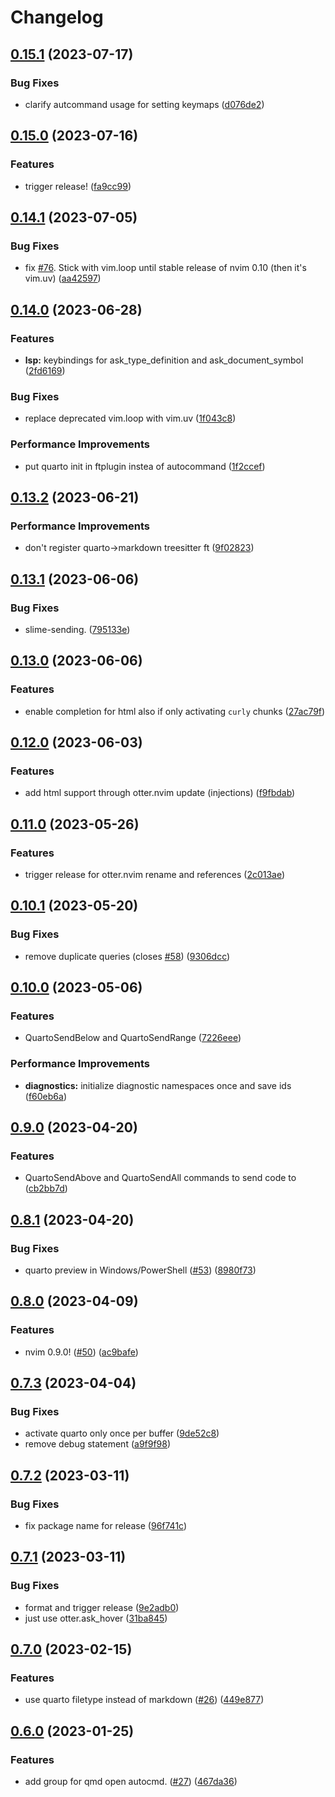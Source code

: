 # Changelog

## [0.15.1](https://github.com/quarto-dev/quarto-nvim/compare/v0.15.0...v0.15.1) (2023-07-17)


### Bug Fixes

* clarify autcommand usage for setting keymaps ([d076de2](https://github.com/quarto-dev/quarto-nvim/commit/d076de2a43ad6b856b64da29dfa89cc1f6fba3f1))

## [0.15.0](https://github.com/quarto-dev/quarto-nvim/compare/v0.14.1...v0.15.0) (2023-07-16)


### Features

* trigger release! ([fa9cc99](https://github.com/quarto-dev/quarto-nvim/commit/fa9cc994c4d76fa1e72778f5857cb8038451499f))

## [0.14.1](https://github.com/quarto-dev/quarto-nvim/compare/v0.14.0...v0.14.1) (2023-07-05)


### Bug Fixes

* fix [#76](https://github.com/quarto-dev/quarto-nvim/issues/76). Stick with vim.loop until stable release of nvim 0.10 (then it's vim.uv) ([aa42597](https://github.com/quarto-dev/quarto-nvim/commit/aa4259729e8b0878be8e06e98f601569059284b9))

## [0.14.0](https://github.com/quarto-dev/quarto-nvim/compare/v0.13.2...v0.14.0) (2023-06-28)


### Features

* **lsp:** keybindings for ask_type_definition and ask_document_symbol ([2fd6169](https://github.com/quarto-dev/quarto-nvim/commit/2fd616956e65c9073d043eb631e251da6faa3404))


### Bug Fixes

* replace deprecated vim.loop with vim.uv ([1f043c8](https://github.com/quarto-dev/quarto-nvim/commit/1f043c81ec9e75046a6e1f315561e6333656d5c7))


### Performance Improvements

* put quarto init in ftplugin instea of autocommand ([1f2ccef](https://github.com/quarto-dev/quarto-nvim/commit/1f2ccefc22d3cad64bd10782b1670d8b6835cf1e))

## [0.13.2](https://github.com/quarto-dev/quarto-nvim/compare/v0.13.1...v0.13.2) (2023-06-21)


### Performance Improvements

* don't register quarto-&gt;markdown treesitter ft ([9f02823](https://github.com/quarto-dev/quarto-nvim/commit/9f02823d7b38b2e9c578bac085c430f14b74df3b))

## [0.13.1](https://github.com/quarto-dev/quarto-nvim/compare/v0.13.0...v0.13.1) (2023-06-06)


### Bug Fixes

* slime-sending. ([795133e](https://github.com/quarto-dev/quarto-nvim/commit/795133eaa3ee9995674d81f8718623f5aaf03bca))

## [0.13.0](https://github.com/quarto-dev/quarto-nvim/compare/v0.12.0...v0.13.0) (2023-06-06)


### Features

* enable completion for html also if only activating `curly` chunks ([27ac79f](https://github.com/quarto-dev/quarto-nvim/commit/27ac79fb897cee6452d05711241ff6318cd25a9d))

## [0.12.0](https://github.com/quarto-dev/quarto-nvim/compare/v0.11.0...v0.12.0) (2023-06-03)


### Features

* add html support through otter.nvim update (injections) ([f9fbdab](https://github.com/quarto-dev/quarto-nvim/commit/f9fbdab68d4af02733e1b983f494ecd56e8f1050))

## [0.11.0](https://github.com/quarto-dev/quarto-nvim/compare/v0.10.1...v0.11.0) (2023-05-26)


### Features

* trigger release for otter.nvim rename and references ([2c013ae](https://github.com/quarto-dev/quarto-nvim/commit/2c013ae7f05554a78d9cb956ec73444513f336bf))

## [0.10.1](https://github.com/quarto-dev/quarto-nvim/compare/v0.10.0...v0.10.1) (2023-05-20)


### Bug Fixes

* remove duplicate queries (closes [#58](https://github.com/quarto-dev/quarto-nvim/issues/58)) ([9306dcc](https://github.com/quarto-dev/quarto-nvim/commit/9306dcc7272655e46712a26a15c65d801b8b7b2e))

## [0.10.0](https://github.com/quarto-dev/quarto-nvim/compare/v0.9.0...v0.10.0) (2023-05-06)


### Features

* QuartoSendBelow and QuartoSendRange ([7226eee](https://github.com/quarto-dev/quarto-nvim/commit/7226eeecd42182c0051a0959983e15e9a4e0b939))


### Performance Improvements

* **diagnostics:** initialize diagnostic namespaces once and save ids ([f60eb6a](https://github.com/quarto-dev/quarto-nvim/commit/f60eb6a877c17af8c92490e96148172463b68627))

## [0.9.0](https://github.com/quarto-dev/quarto-nvim/compare/v0.8.1...v0.9.0) (2023-04-20)


### Features

* QuartoSendAbove and QuartoSendAll commands to send code to ([cb2bb7d](https://github.com/quarto-dev/quarto-nvim/commit/cb2bb7d47f02b5abfa60fa80d24fe4b4b9120d92))

## [0.8.1](https://github.com/quarto-dev/quarto-nvim/compare/v0.8.0...v0.8.1) (2023-04-20)


### Bug Fixes

* quarto preview in Windows/PowerShell ([#53](https://github.com/quarto-dev/quarto-nvim/issues/53)) ([8980f73](https://github.com/quarto-dev/quarto-nvim/commit/8980f739045867b2c59612e380ecb32dbf3df803))

## [0.8.0](https://github.com/quarto-dev/quarto-nvim/compare/v0.7.3...v0.8.0) (2023-04-09)


### Features

* nvim 0.9.0! ([#50](https://github.com/quarto-dev/quarto-nvim/issues/50)) ([ac9bafe](https://github.com/quarto-dev/quarto-nvim/commit/ac9bafe821aecfa7e3071d5b6e936588e0deff4c))

## [0.7.3](https://github.com/quarto-dev/quarto-nvim/compare/v0.7.2...v0.7.3) (2023-04-04)


### Bug Fixes

* activate quarto only once per buffer ([9de52c8](https://github.com/quarto-dev/quarto-nvim/commit/9de52c85423fbc218f7324be4af662c32aee3da9))
* remove debug statement ([a9f9f98](https://github.com/quarto-dev/quarto-nvim/commit/a9f9f98da951ee7146d519ddc624013e6bdcd6aa))

## [0.7.2](https://github.com/quarto-dev/quarto-nvim/compare/v0.7.1...v0.7.2) (2023-03-11)


### Bug Fixes

* fix package name for release ([96f741c](https://github.com/quarto-dev/quarto-nvim/commit/96f741cd04dd769e9ce1c1aaa913ee6296594a47))

## [0.7.1](https://github.com/quarto-dev/quarto-nvim/compare/v0.7.0...v0.7.1) (2023-03-11)


### Bug Fixes

* format and trigger release ([9e2adb0](https://github.com/quarto-dev/quarto-nvim/commit/9e2adb0e93e2d3c7ae1ce0471bcd8113faa03521))
* just use otter.ask_hover ([31ba845](https://github.com/quarto-dev/quarto-nvim/commit/31ba845274e2a1f77dd5ebe2890e182856776a15))

## [0.7.0](https://github.com/quarto-dev/quarto-nvim/compare/v0.6.0...v0.7.0) (2023-02-15)


### Features

* use quarto filetype instead of markdown ([#26](https://github.com/quarto-dev/quarto-nvim/issues/26)) ([449e877](https://github.com/quarto-dev/quarto-nvim/commit/449e877005d544dc931be36177728482aec49a03))

## [0.6.0](https://github.com/quarto-dev/quarto-nvim/compare/v0.5.3...v0.6.0) (2023-01-25)


### Features

* add group for qmd open autocmd. ([#27](https://github.com/quarto-dev/quarto-nvim/issues/27)) ([467da36](https://github.com/quarto-dev/quarto-nvim/commit/467da365225d9606e074cdb8eb7cb3e520ecc270))
